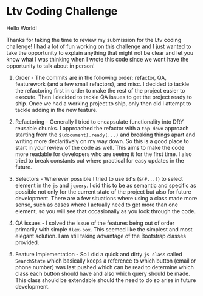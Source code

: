 # Ltv Coding Challenge

Hello World!

Thanks for taking the time to review my submission for the Ltv coding challenge! I had a lot of fun working on this challenge and I just wanted to take the opportunity to explain anything that might not be clear and let you know what I was thinking when I wrote this code since we wont have the opportunity to talk about in person!

1. Order - The commits are in the following order: refactor, QA, featurework (and a few small refactors), and misc. I decided to tackle the refactoring first in order to make the rest of the project easier to execute. Then I decided to tackle QA issues to get the project ready to ship. Once we had a working project to ship, only then did I attempt to tackle adding in the new feature.

2. Refactoring - Generally I tried to encapsulate functionality into DRY reusable chunks. I approached the refactor with a `top down` approach starting from the `$(document).ready(...)` and breaking things apart and writing more declaritively on my way down. So this is a good place to start in your review of the code as well. This aims to make the code more readable for developers who are seeing it for the first time. I also tried to break constants out where practical for easy updates in the future.

3. Selectors - Wherever possible I tried to use `id`'s (`$(#...)`) to select element in the `js` and `jquery`. I did this to be as semantic and specific as possible not only for the current state of the project but also for future development. There are a few situations where using a class made more sense, such as cases where I actually need to get more than one element, so you will see that occasionally as you look through the code.

4. QA issues - I solved the issue of the features being out of order primarily with simple `flex-box`. This seemed like the simplest and most elegant solution. I am still taking advantage of the Bootstrap classes provided.

5. Feature Implementation - So I did a quick and dirty `js class` called `SearchState` which basically keeps a reference to which button (email or phone number) was last pushed which can be read to determine which class each button should have and also which query should be made. This class should be extendable should the need to do so arise in future development.
